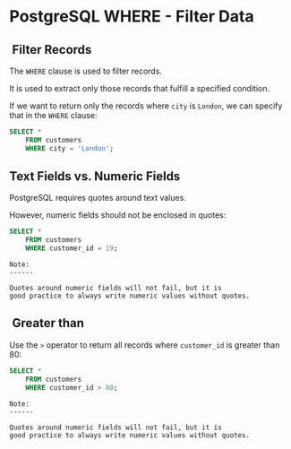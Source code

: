 # PostgreSQL WHERE - Filter Data

##  Filter Records

The `WHERE` clause is used to filter records.

It is used to extract only those records that fulfill a specified
condition.

If we want to return only the records where `city` is `London`,
we can specify that in the `WHERE` clause:

```sql
SELECT * 
    FROM customers
    WHERE city = 'London';
```

## Text Fields vs. Numeric Fields

PostgreSQL requires quotes around text values.

However, numeric fields should not be enclosed in quotes:

```sql
SELECT * 
    FROM customers
    WHERE customer_id = 19;
```

```text
Note:
------

Quotes around numeric fields will not fail, but it is 
good practice to always write numeric values without quotes.
```

##  Greater than

Use the `>` operator to return all records where `customer_id`
is greater than 80:

```sql
SELECT * 
    FROM customers
    WHERE customer_id > 80;
```

```text
Note:
------

Quotes around numeric fields will not fail, but it is 
good practice to always write numeric values without quotes.
```

